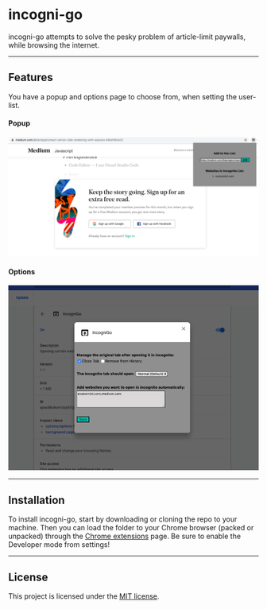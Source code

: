 # incogni-go

incogni-go attempts to solve the pesky problem of article-limit paywalls, while browsing the internet.

--------
## Features

You have a popup and options page to choose from, when setting the user-list.

#### Popup
![](images/popup.png)

#### Options
![](images/options.png)

--------
## Installation

To install incogni-go, start by downloading or cloning the repo to your machine. Then you can load the folder to your Chrome browser (packed or unpacked) through the [Chrome extensions](chrome://extensions/) page. Be sure to enable the Developer mode from settings!

--------
## License

This project is licensed under the [MIT license](LICENSE).